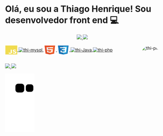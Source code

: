 # Olá, eu sou a Thiago Henrique! Sou desenvolvedor front end 💻
<div align="center">
  <a href="https://github.com/thiagohenrique661">
 
  <img width="45%" src="https://github-readme-stats.vercel.app/api?username=thiagohenrique661&show_icons=true&theme=chartreuse-dark&include_all_commits=true&count_private=true"/>
    <img width="45%" src="https://github-readme-stats.vercel.app/api/top-langs/?username=thiagohenrique661&layout=compact&langs_count=7&theme=chartreuse-dark"/>
</div>
<div style="display: inline_block"><br>
  <img align="center" alt="thi-Js" height="30" width="40" src="https://raw.githubusercontent.com/devicons/devicon/master/icons/javascript/javascript-plain.svg">
  <img align="center" alt="thi-mysql" height="30" width="40" src="https://cdn.jsdelivr.net/gh/devicons/devicon/icons/mysql/mysql-original.svg">
  <img align="center" alt="thi-HTML" height="30" width="40" src="https://raw.githubusercontent.com/devicons/devicon/master/icons/html5/html5-original.svg">
  <img align="center" alt="thi-CSS" height="30" width="40" src="https://raw.githubusercontent.com/devicons/devicon/master/icons/css3/css3-original.svg">
  <img align="center" alt="thi-Java" height="30" width="40" src="https://cdn.jsdelivr.net/gh/devicons/devicon/icons/java/java-original-wordmark.svg">
  <img align="center" alt="thi-php" height="30" width="40" src="https://cdn.jsdelivr.net/gh/devicons/devicon/icons/php/php-plain.svg">
  <img align="right" alt="thi-pic" height="150" style="border-radius:50px;"         src="https://media.discordapp.net/attachments/751152263220691007/1029087664944721930/thi2.png?width=540&height=540">
  
</div>
  
  ##
 
<div> 

 <a href="https://discord.gg/VDSVDY8F42" target="_blank"><img src="https://img.shields.io/badge/Discord-7289DA?style=for-the-badge&logo=discord&logoColor=white" target="_blank">
  </a> 
  <a href="https://www.linkedin.com/in/thiago-henrique-71353719b" target="_blank"><img src="https://img.shields.io/badge/-LinkedIn-%230077B5?style=for-the-badge&logo=linkedin&logoColor=white" target="_blank">
  </a> 
  
 ![Snake animation](https://github.com/thiagohenrique661/thiagohenrique661/blob/output/github-contribution-grid-snake.svg)
  
 
  </div> 

